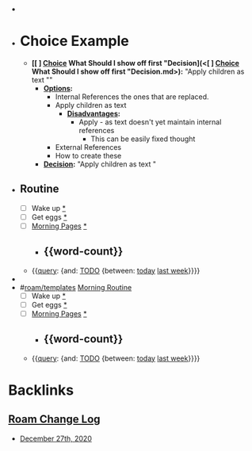 - 
- # Choice Example
    - **[[ ] [Choice](<Choice.md>) What Should I show off first "Decision](<[ ] [Choice](<Choice.md>) What Should I show off first "Decision.md>):**  "Apply children as text ""
        - **[Options](<Options.md>):**
            - Internal References the ones that are replaced.
            - Apply children as text 
                - **[Disadvantages](<Disadvantages.md>):**
                    - Apply - as text doesn't yet maintain internal references 
                        - This can be easily fixed thought
            - External References
            - How to create these
        - **[Decision](<Decision.md>):**  "Apply children as text "
- ## Routine 
    - [ ] Wake up [*](((1a4txzUBm)))
    - [ ] Get eggs [*](((rFn9StzZO)))
    - [ ] [Morning Pages](<Morning Pages.md>) [*](((FBv8CsK7E)))
        - {{word-count}}
            - 
    - {{[query](<query.md>): {and: [TODO](<TODO.md>) {between: [today](<today.md>) [last week](<last week.md>)}}}}
- 
- #[roam/templates](<roam/templates.md>) [Morning Routine](<Morning Routine.md>)
    - [ ] Wake up [*](((1a4txzUBm)))
    - [ ] Get eggs [*](((rFn9StzZO)))
    - [ ] [Morning Pages](<Morning Pages.md>) [*](((FBv8CsK7E)))
        - {{word-count}}
            - 
    - {{[query](<query.md>): {and: [TODO](<TODO.md>) {between: [today](<today.md>) [last week](<last week.md>)}}}}

# Backlinks
## [Roam Change Log](<Roam Change Log.md>)
- [December 27th, 2020](<December 27th, 2020.md>)

